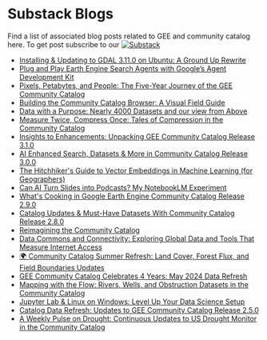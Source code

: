 # Substack Blogs

Find a list of associated blog posts related to GEE and community catalog here. To get post subscribe to our [![Substack](https://img.shields.io/badge/Substack-FF6719.svg?style=flat&logo=Substack&logoColor=white)](https://datacommons.substack.com/)

<!-- START_MARKER -->
* [Installing &amp; Updating to GDAL 3.11.0 on Ubuntu: A Ground Up Rewrite](https://datacommons.substack.com/p/installing-and-updating-to-gdal-3110)
* [Plug and Play Earth Engine Search Agents with Google’s Agent Development Kit](https://datacommons.substack.com/p/plug-and-play-earth-engine-search)
* [Pixels, Petabytes, and People: The Five-Year Journey of the GEE Community Catalog](https://datacommons.substack.com/p/pixels-petabytes-and-people-the-five)
* [Building the Community Catalog Browser: A Visual Field Guide](https://datacommons.substack.com/p/building-the-community-catalog-browser)
* [Data with a Purpose: Nearly 4000 Datasets and our view from Above](https://datacommons.substack.com/p/data-with-a-purpose-nearly-4000-datasets)
* [Measure Twice, Compress Once: Tales of Compression in the Community Catalog](https://datacommons.substack.com/p/measure-twice-compress-once-tales)
* [Insights to Enhancements: Unpacking GEE Community Catalog Release 3.1.0](https://datacommons.substack.com/p/insights-to-enhancements-unpacking)
* [AI Enhanced Search, Datasets &amp; More in Community Catalog Release 3.0.0](https://datacommons.substack.com/p/ai-enhanced-search-datasets-and-more)
* [The Hitchhiker's Guide to Vector Embeddings in Machine Learning (for Geographers)](https://datacommons.substack.com/p/the-hitchhikers-guide-to-vector-embeddings)
* [Can AI Turn Slides into Podcasts? My NotebookLM Experiment](https://datacommons.substack.com/p/can-ai-turn-slides-into-podcasts)
* [What's Cooking in Google Earth Engine Community Catalog Release 2.9.0](https://datacommons.substack.com/p/whats-cooking-in-google-earth-engine)
* [Catalog Updates &amp; Must-Have Datasets With Community Catalog Release 2.8.0](https://datacommons.substack.com/p/catalog-updates-and-must-have-datasets)
* [Reimagining the Community Catalog](https://datacommons.substack.com/p/reimagining-the-community-catalog)
* [Data Commons and Connectivity: Exploring Global Data and Tools That Measure Internet Access](https://datacommons.substack.com/p/data-commons-and-connectivity-exploring)
* [🌍 Community Catalog Summer Refresh: Land Cover, Forest Flux, and Field Boundaries Updates](https://datacommons.substack.com/p/community-catalog-summer-refresh)
* [GEE Community Catalog Celebrates 4 Years: May 2024 Data Refresh](https://datacommons.substack.com/p/gee-community-catalog-celebrates)
* [Mapping with the Flow: Rivers, Wells, and Obstruction Datasets in the Community Catalog](https://datacommons.substack.com/p/mapping-with-the-flow-rivers-wells)
* [Jupyter Lab &amp; Linux on Windows: Level Up Your Data Science Setup](https://datacommons.substack.com/p/jupyter-lab-and-linux-on-windows)
* [Catalog Data Refresh: Updates to GEE Community Catalog Release 2.5.0](https://datacommons.substack.com/p/catalog-data-refresh-updates-to-gee)
* [A Weekly Pulse on Drought: Continuous Updates to US Drought Monitor in the Community Catalog](https://datacommons.substack.com/p/a-weekly-pulse-on-drought-bringing)
<!-- END_MARKER -->

<!-- Last updated: Mon May  5 06:32:44 UTC 2025 -->
<!-- Last updated: Mon May  5 06:37:58 UTC 2025 -->
<!-- Updated: Mon May  5 07:05:10 UTC 2025 -->
<!-- Updated: Mon May  5 07:15:43 UTC 2025 -->
<!-- Updated: Tue May  6 00:08:21 UTC 2025 -->
<!-- Updated: Wed May  7 00:07:10 UTC 2025 -->
<!-- Updated: Thu May  8 00:09:15 UTC 2025 -->
<!-- Updated: Fri May  9 00:08:21 UTC 2025 -->
<!-- Updated: Sat May 10 00:07:36 UTC 2025 -->
<!-- Updated: Sun May 11 00:08:42 UTC 2025 -->
<!-- Updated: Mon May 12 00:08:32 UTC 2025 -->
<!-- Updated: Tue May 13 00:09:01 UTC 2025 -->
<!-- Updated: Wed May 14 00:08:22 UTC 2025 -->
<!-- Updated: Thu May 15 00:08:03 UTC 2025 -->
<!-- Updated: Fri May 16 00:07:28 UTC 2025 -->
<!-- Updated: Sat May 17 00:07:46 UTC 2025 -->
<!-- Updated: Sun May 18 00:09:32 UTC 2025 -->
<!-- Updated: Mon May 19 00:08:16 UTC 2025 -->
<!-- Updated: Tue May 20 00:08:17 UTC 2025 -->
<!-- Updated: Wed May 21 00:08:17 UTC 2025 -->
<!-- Updated: Thu May 22 00:07:44 UTC 2025 -->
<!-- Updated: Fri May 23 00:08:34 UTC 2025 -->
<!-- Updated: Sat May 24 00:08:00 UTC 2025 -->
<!-- Updated: Sun May 25 00:08:44 UTC 2025 -->
<!-- Updated: Mon May 26 00:08:16 UTC 2025 -->
<!-- Updated: Tue May 27 00:08:26 UTC 2025 -->
<!-- Updated: Wed May 28 00:08:20 UTC 2025 -->
<!-- Updated: Fri May 30 00:08:46 UTC 2025 -->
<!-- Updated: Sat May 31 00:08:11 UTC 2025 -->
<!-- Updated: Sun Jun  1 00:09:40 UTC 2025 -->
<!-- Updated: Mon Jun  2 00:08:20 UTC 2025 -->
<!-- Updated: Tue Jun  3 00:08:32 UTC 2025 -->
<!-- Updated: Wed Jun  4 00:08:22 UTC 2025 -->
<!-- Updated: Thu Jun  5 00:09:05 UTC 2025 -->
<!-- Updated: Fri Jun  6 00:08:19 UTC 2025 -->
<!-- Updated: Sat Jun  7 00:09:02 UTC 2025 -->
<!-- Updated: Sun Jun  8 00:09:17 UTC 2025 -->
<!-- Updated: Mon Jun  9 00:09:13 UTC 2025 -->
<!-- Updated: Tue Jun 10 00:08:14 UTC 2025 -->
<!-- Updated: Wed Jun 11 00:07:21 UTC 2025 -->
<!-- Updated: Thu Jun 12 00:08:21 UTC 2025 -->
<!-- Updated: Fri Jun 13 00:07:45 UTC 2025 -->
<!-- Updated: Sat Jun 14 00:08:30 UTC 2025 -->
<!-- Updated: Sun Jun 15 00:08:53 UTC 2025 -->
<!-- Updated: Mon Jun 16 00:08:58 UTC 2025 -->
<!-- Updated: Tue Jun 17 00:07:24 UTC 2025 -->
<!-- Updated: Wed Jun 18 00:07:58 UTC 2025 -->
<!-- Updated: Thu Jun 19 00:08:29 UTC 2025 -->
<!-- Updated: Fri Jun 20 00:08:29 UTC 2025 -->
<!-- Updated: Sat Jun 21 00:07:54 UTC 2025 -->
<!-- Updated: Sun Jun 22 00:09:25 UTC 2025 -->
<!-- Updated: Mon Jun 23 00:07:56 UTC 2025 -->
<!-- Updated: Tue Jun 24 00:08:14 UTC 2025 -->
<!-- Updated: Wed Jun 25 00:08:04 UTC 2025 -->
<!-- Updated: Wed Jun 25 05:18:24 UTC 2025 -->
<!-- Updated: Thu Jun 26 00:07:26 UTC 2025 -->
<!-- Updated: Fri Jun 27 00:07:35 UTC 2025 -->
<!-- Updated: Sat Jun 28 00:07:05 UTC 2025 -->
<!-- Updated: Sun Jun 29 00:08:21 UTC 2025 -->
<!-- Updated: Mon Jun 30 00:08:03 UTC 2025 -->
<!-- Updated: Tue Jul  1 00:08:24 UTC 2025 -->
<!-- Updated: Wed Jul  2 00:07:16 UTC 2025 -->
<!-- Updated: Thu Jul  3 00:07:41 UTC 2025 -->
<!-- Updated: Fri Jul  4 00:07:23 UTC 2025 -->
<!-- Updated: Sat Jul  5 00:07:00 UTC 2025 -->
<!-- Updated: Sun Jul  6 00:08:12 UTC 2025 -->
<!-- Updated: Mon Jul  7 00:07:54 UTC 2025 -->
<!-- Updated: Tue Jul  8 00:07:24 UTC 2025 -->
<!-- Updated: Wed Jul  9 00:07:30 UTC 2025 -->
<!-- Updated: Thu Jul 10 00:07:27 UTC 2025 -->
<!-- Updated: Fri Jul 11 00:07:14 UTC 2025 -->
<!-- Updated: Sat Jul 12 00:07:29 UTC 2025 -->
<!-- Updated: Sun Jul 13 00:08:17 UTC 2025 -->
<!-- Updated: Mon Jul 14 00:08:07 UTC 2025 -->
<!-- Updated: Tue Jul 15 00:07:33 UTC 2025 -->
<!-- Updated: Wed Jul 16 00:07:34 UTC 2025 -->
<!-- Updated: Thu Jul 17 00:07:34 UTC 2025 -->
<!-- Updated: Fri Jul 18 00:07:15 UTC 2025 -->
<!-- Updated: Sat Jul 19 00:07:24 UTC 2025 -->
<!-- Updated: Sun Jul 20 00:08:24 UTC 2025 -->
<!-- Updated: Mon Jul 21 00:08:22 UTC 2025 -->
<!-- Updated: Tue Jul 22 00:07:34 UTC 2025 -->
<!-- Updated: Wed Jul 23 00:07:44 UTC 2025 -->
<!-- Updated: Thu Jul 24 00:07:35 UTC 2025 -->
<!-- Updated: Fri Jul 25 00:07:38 UTC 2025 -->
<!-- Updated: Sat Jul 26 00:07:26 UTC 2025 -->
<!-- Updated: Sun Jul 27 00:08:22 UTC 2025 -->
<!-- Updated: Mon Jul 28 00:08:21 UTC 2025 -->
<!-- Updated: Tue Jul 29 00:08:26 UTC 2025 -->
<!-- Updated: Wed Jul 30 00:08:04 UTC 2025 -->
<!-- Updated: Thu Jul 31 00:07:46 UTC 2025 -->
<!-- Updated: Fri Aug  1 00:08:54 UTC 2025 -->
<!-- Updated: Sat Aug  2 00:07:38 UTC 2025 -->
<!-- Updated: Sun Aug  3 00:08:42 UTC 2025 -->
<!-- Updated: Mon Aug  4 00:08:30 UTC 2025 -->
<!-- Updated: Tue Aug  5 00:07:58 UTC 2025 -->
<!-- Updated: Wed Aug  6 00:07:54 UTC 2025 -->
<!-- Updated: Thu Aug  7 00:07:54 UTC 2025 -->
<!-- Updated: Fri Aug  8 00:07:58 UTC 2025 -->
<!-- Updated: Sat Aug  9 00:07:23 UTC 2025 -->
<!-- Updated: Sun Aug 10 00:08:38 UTC 2025 -->
<!-- Updated: Mon Aug 11 00:08:17 UTC 2025 -->
<!-- Updated: Tue Aug 12 00:07:13 UTC 2025 -->
<!-- Updated: Wed Aug 13 00:07:20 UTC 2025 -->
<!-- Updated: Thu Aug 14 00:07:17 UTC 2025 -->
<!-- Updated: Fri Aug 15 00:07:22 UTC 2025 -->
<!-- Updated: Sat Aug 16 00:06:58 UTC 2025 -->
<!-- Updated: Sun Aug 17 00:08:05 UTC 2025 -->
<!-- Updated: Mon Aug 18 00:08:14 UTC 2025 -->
<!-- Updated: Tue Aug 19 00:07:24 UTC 2025 -->
<!-- Updated: Wed Aug 20 00:06:50 UTC 2025 -->
<!-- Updated: Thu Aug 21 00:05:50 UTC 2025 -->
<!-- Updated: Fri Aug 22 00:06:55 UTC 2025 -->
<!-- Updated: Sat Aug 23 00:06:35 UTC 2025 -->
<!-- Updated: Sun Aug 24 00:07:47 UTC 2025 -->
<!-- Updated: Mon Aug 25 00:07:22 UTC 2025 -->
<!-- Updated: Tue Aug 26 00:06:59 UTC 2025 -->
<!-- Updated: Wed Aug 27 00:07:38 UTC 2025 -->
<!-- Updated: Thu Aug 28 00:07:11 UTC 2025 -->
<!-- Updated: Fri Aug 29 00:07:00 UTC 2025 -->
<!-- Updated: Sat Aug 30 00:06:31 UTC 2025 -->
<!-- Updated: Sun Aug 31 00:07:50 UTC 2025 -->
<!-- Updated: Mon Sep  1 00:08:30 UTC 2025 -->
<!-- Updated: Tue Sep  2 00:07:15 UTC 2025 -->
<!-- Updated: Wed Sep  3 00:06:39 UTC 2025 -->
<!-- Updated: Thu Sep  4 00:06:50 UTC 2025 -->
<!-- Updated: Fri Sep  5 00:07:00 UTC 2025 -->
<!-- Updated: Sat Sep  6 00:06:51 UTC 2025 -->
<!-- Updated: Sun Sep  7 00:07:44 UTC 2025 -->
<!-- Updated: Mon Sep  8 00:07:07 UTC 2025 -->
<!-- Updated: Tue Sep  9 00:06:49 UTC 2025 -->
<!-- Updated: Wed Sep 10 00:06:30 UTC 2025 -->
<!-- Updated: Thu Sep 11 00:06:49 UTC 2025 -->
<!-- Updated: Fri Sep 12 00:06:54 UTC 2025 -->
<!-- Updated: Sat Sep 13 00:06:24 UTC 2025 -->
<!-- Updated: Sun Sep 14 00:07:40 UTC 2025 -->
<!-- Updated: Mon Sep 15 00:07:44 UTC 2025 -->
<!-- Updated: Tue Sep 16 00:07:03 UTC 2025 -->
<!-- Updated: Wed Sep 17 00:07:24 UTC 2025 -->
<!-- Updated: Thu Sep 18 00:06:33 UTC 2025 -->
<!-- Updated: Fri Sep 19 00:07:24 UTC 2025 -->
<!-- Updated: Sat Sep 20 00:06:21 UTC 2025 -->
<!-- Updated: Sun Sep 21 00:07:38 UTC 2025 -->
<!-- Updated: Mon Sep 22 00:07:47 UTC 2025 -->
<!-- Updated: Tue Sep 23 00:07:24 UTC 2025 -->
<!-- Updated: Wed Sep 24 00:07:32 UTC 2025 -->
<!-- Updated: Thu Sep 25 00:07:21 UTC 2025 -->
<!-- Updated: Fri Sep 26 00:07:18 UTC 2025 -->
<!-- Updated: Sat Sep 27 00:06:29 UTC 2025 -->
<!-- Updated: Sun Sep 28 00:07:43 UTC 2025 -->
<!-- Updated: Mon Sep 29 00:07:39 UTC 2025 -->
<!-- Updated: Tue Sep 30 00:07:45 UTC 2025 -->
<!-- Updated: Wed Oct  1 00:08:19 UTC 2025 -->
<!-- Updated: Thu Oct  2 00:07:11 UTC 2025 -->
<!-- Updated: Fri Oct  3 00:07:06 UTC 2025 -->
<!-- Updated: Sat Oct  4 00:06:53 UTC 2025 -->
<!-- Updated: Sun Oct  5 00:08:02 UTC 2025 -->
<!-- Updated: Mon Oct  6 00:07:12 UTC 2025 -->
<!-- Updated: Tue Oct  7 00:07:15 UTC 2025 -->
<!-- Updated: Wed Oct  8 00:07:17 UTC 2025 -->
<!-- Updated: Thu Oct  9 00:07:17 UTC 2025 -->
<!-- Updated: Fri Oct 10 00:07:40 UTC 2025 -->
<!-- Updated: Sat Oct 11 00:07:07 UTC 2025 -->
<!-- Updated: Sun Oct 12 00:07:14 UTC 2025 -->
<!-- Updated: Mon Oct 13 00:07:26 UTC 2025 -->
<!-- Updated: Tue Oct 14 00:07:13 UTC 2025 -->
<!-- Updated: Wed Oct 15 00:07:35 UTC 2025 -->
<!-- Updated: Thu Oct 16 00:07:20 UTC 2025 -->
<!-- Updated: Fri Oct 17 00:07:33 UTC 2025 -->
<!-- Updated: Sat Oct 18 00:07:03 UTC 2025 -->
<!-- Updated: Sun Oct 19 00:07:48 UTC 2025 -->
<!-- Updated: Mon Oct 20 00:07:41 UTC 2025 -->
<!-- Updated: Tue Oct 21 00:07:37 UTC 2025 -->
<!-- Updated: Wed Oct 22 00:08:00 UTC 2025 -->
<!-- Updated: Thu Oct 23 00:07:39 UTC 2025 -->

